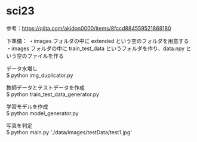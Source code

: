 # sci23

参考：https://qiita.com/akidon0000/items/8fccd884559521869180

下準備：
・images フォルダの中に extended という空のフォルダを用意する  
・images フォルダの中に train_test_data というフォルダを作り、data.npy という空のファイルを作る

データ水増し  
$ python img_duplicator.py

教師データとテストデータを作成  
$ python train_test_data_generator.py

学習モデルを作成  
$ python model_generator.py

写真を判定  
$ python main.py './data/images/testData/test1.jpg'
